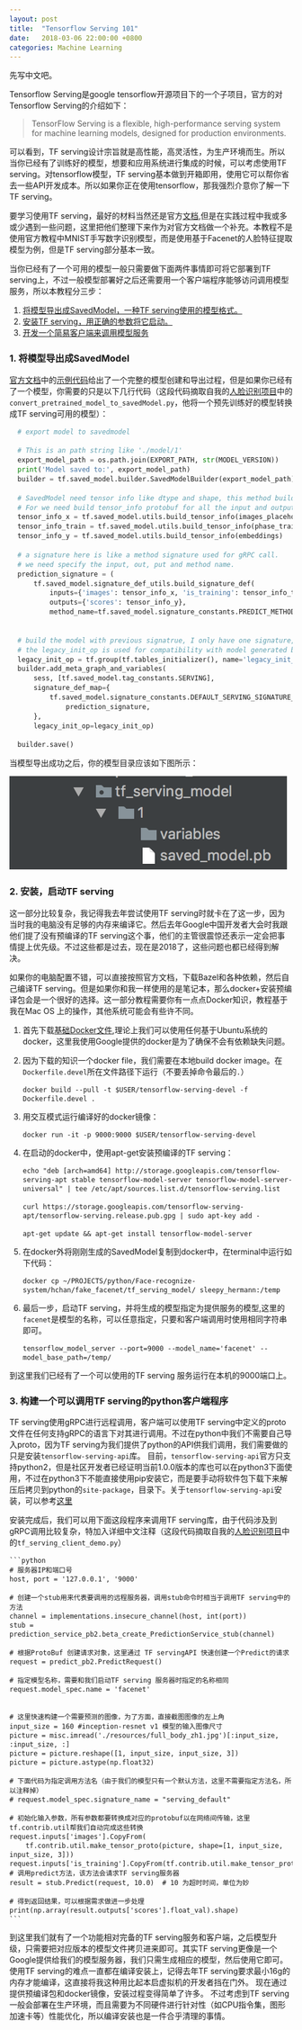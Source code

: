```yaml
---
layout: post
title:  "Tensorflow Serving 101"
date:   2018-03-06 22:00:00 +0800
categories: Machine Learning
---
```

先写中文吧。

Tensorflow Serving是google tensorflow开源项目下的一个子项目，官方的对Tensorflow Serving的介绍如下：

> TensorFlow Serving is a flexible, high-performance serving system for machine learning models, designed for production environments. 

可以看到，TF serving设计宗旨就是高性能，高灵活性，为生产环境而生。所以当你已经有了训练好的模型，想要和应用系统进行集成的时候，可以考虑使用TF serving。对tensorflow模型，TF serving基本做到开箱即用，使用它可以帮你省去一些API开发成本。所以如果你正在使用tensorflow，那我强烈介意你了解一下TF serving。

<!-- 使用TF Serving具体有什么优势？我尝试列出我心中的几点理解：

  - 简化模型部署，升级模型时不改变服务器结构和API，只需将模型拷贝到指定文件夹下即可。
  - 不但可以直接与Tensorflow模型集成，也可以和其他模型一起使用（将模型编译成servable）。
  - 可以同时提供多个模型版本API -->

要学习使用TF serving，最好的材料当然还是官方[文档][official-doc],但是在实践过程中我或多或少遇到一些问题，这里把他们整理下来作为对官方文档做一个补充。本教程不是使用官方教程中MNIST手写数字识别模型，而是使用基于Facenet的人脸特征提取模型为例，但是TF serving部分基本一致。

当你已经有了一个可用的模型一般只需要做下面两件事情即可将它部署到TF serving上，不过一般模型部署好之后还需要用一个客户端程序能够访问调用模型服务，所以本教程分三步：

  1. [将模型导出成SavedModel，一种TF serving使用的模型格式。](#step-1)
  2. [安装TF serving，用正确的参数将它启动。](#step-2)
  3. [开发一个简易客户端来调用模型服务](#step-3)

### <a name="step-1"></a>1. 将模型导出成SavedModel
[官方文档][official-doc]中的[示例代码][mnist_saved_model]给出了一个完整的模型创建和导出过程，但是如果你已经有了一个模型，你需要的只是以下几行代码（这段代码摘取自我的[人脸识别项目][my-face-recognize]中的`convert_pretrained_model_to_savedModel.py`，他将一个预先训练好的模型转换成TF serving可用的模型）：

```python
  # export model to savedmodel

  # This is an path string like './model/1'
  export_model_path = os.path.join(EXPORT_PATH, str(MODEL_VERSION))  
  print('Model saved to:', export_model_path)
  builder = tf.saved_model.builder.SavedModelBuilder(export_model_path)

  # SavedModel need tensor info like dtype and shape, this method build tensor_info protobuf for us.
  # For we need build tensor_info protobuf for all the input and output tensor.
  tensor_info_x = tf.saved_model.utils.build_tensor_info(images_placeholder)
  tensor_info_train = tf.saved_model.utils.build_tensor_info(phase_train_placeholder)
  tensor_info_y = tf.saved_model.utils.build_tensor_info(embeddings)

  # a signature here is like a method signature used for gRPC call.
  # we need specify the input, out, put and method name.
  prediction_signature = (
      tf.saved_model.signature_def_utils.build_signature_def(
          inputs={'images': tensor_info_x, 'is_training': tensor_info_train},
          outputs={'scores': tensor_info_y},
          method_name=tf.saved_model.signature_constants.PREDICT_METHOD_NAME))
  

  # build the model with previous signatrue, I only have one signature, so I make it the default one.               
  # the legacy_init_op is used for compatibility with model generated by tf<1.2
  legacy_init_op = tf.group(tf.tables_initializer(), name='legacy_init_op')
  builder.add_meta_graph_and_variables(
      sess, [tf.saved_model.tag_constants.SERVING],
      signature_def_map={
          tf.saved_model.signature_constants.DEFAULT_SERVING_SIGNATURE_DEF_KEY:
              prediction_signature,
      },
      legacy_init_op=legacy_init_op)

  builder.save()
```

当模型导出成功之后，你的模型目录应该如下图所示：

![导出模型目录](/images/saved_model.png?style=center "导出模型目录结构")


### <a name="step-2"></a>2. 安装，启动TF serving

这一部分比较复杂，我记得我去年尝试使用TF serving时就卡在了这一步，因为当时我的电脑没有足够的内存来编译它。然后去年Google中国开发者大会时我跟他们提了没有预编译的TF serving这个事，他们的主管很震惊还表示一定会把事情提上优先级。不过这些都是过去，现在是2018了，这些问题也都已经得到解决。

如果你的电脑配置不错，可以直接按照官方文档，下载Bazel和各种依赖，然后自己编译TF serving。但是如果你和我一样使用的是笔记本，那么docker+安装预编译包会是一个很好的选择。这一部分教程需要你有一点点Docker知识，教程基于我在Mac OS 上的操作，其他系统可能会有些许不同。

  1. 首先下载[基础Docker文件][basic-docker-file],理论上我们可以使用任何基于Ubuntu系统的docker，这里我使用Google提供的docker是为了确保不会有依赖缺失问题。
  2. 因为下载的知识一个docker file，我们需要在本地build docker image。在`Dockerfile.devel`所在文件路径下运行（不要丢掉命令最后的`.`）
      
      ```
      docker build --pull -t $USER/tensorflow-serving-devel -f Dockerfile.devel .
      ```

  3. 用交互模式运行编译好的docker镜像：

      ```
      docker run -it -p 9000:9000 $USER/tensorflow-serving-devel
      ```

  4. 在启动的docker中，使用apt-get安装预编译的TF serving：

      ```
      echo "deb [arch=amd64] http://storage.googleapis.com/tensorflow-serving-apt stable tensorflow-model-server tensorflow-model-server-universal" | tee /etc/apt/sources.list.d/tensorflow-serving.list
      
      curl https://storage.googleapis.com/tensorflow-serving-apt/tensorflow-serving.release.pub.gpg | sudo apt-key add -
      
      apt-get update && apt-get install tensorflow-model-server
      ```

  5. 在docker外将刚刚生成的SavedModel复制到docker中，在terminal中运行如下代码：

      ```
      docker cp ~/PROJECTS/python/Face-recognize-system/hchan/fake_facenet/tf_serving_model/ sleepy_hermann:/temp

      ```
  
  6. 最后一步，启动TF serving，并将生成的模型指定为提供服务的模型,这里的`facenet`是模型的名称，可以任意指定，只要和客户端调用时使用相同字符串即可。

      ```
      tensorflow_model_server --port=9000 --model_name='facenet' --model_base_path=/temp/
      ```

  到这里我们已经有了一个可以使用的TF serving 服务运行在本机的9000端口上。


### <a name="step-3"></a>3. 构建一个可以调用TF serving的python客户端程序
  TF serving使用gRPC进行远程调用，客户端可以使用TF serving中定义的proto文件在任何支持gRPC的语言下对其进行调用。不过在python中我们不需要自己导入proto，因为TF serving为我们提供了python的API供我们调用，我们需要做的只是安装`tensorflow-serving-api`库。 目前，`tensorflow-serving-api`官方只支持python2，但是社区开发者已经证明当前1.0.0版本的库也可以在python3下面使用，不过在python3下不能直接使用pip安装它，而是要手动将软件包下载下来解压后拷贝到python的`site-package`，目录下。关于`tensorflow-serving-api`安装，可以参考[这里](https://github.com/tensorflow/serving/issues/700)

  安装完成后，我们可以用下面这段程序来调用TF serving库，由于代码涉及到gRPC调用比较复杂，特加入详细中文注释（这段代码摘取自我的[人脸识别项目][my-face-recognize]中的`tf_serving_client_demo.py`）

    ```python
    # 服务器IP和端口号
    host, port = '127.0.0.1', '9000'

    # 创建一个stub用来代表要调用的远程服务器，调用stub命令时相当于调用TF serving中的方法
    channel = implementations.insecure_channel(host, int(port))
    stub = prediction_service_pb2.beta_create_PredictionService_stub(channel)

    # 根据ProtoBuf 创建请求对象，这里通过 TF servingAPI 快速创建一个Predict的请求
    request = predict_pb2.PredictRequest()

    # 指定模型名称，需要和我们启动TF serving 服务器时指定的名称相同
    request.model_spec.name = 'facenet'


    # 这里快速构建一个需要预测的图像，为了方面，直接截图图像的左上角
    input_size = 160 #inception-resnet v1 模型的输入图像尺寸
    picture = misc.imread('./resources/full_body_zh1.jpg')[:input_size, :input_size, :]
    picture = picture.reshape([1, input_size, input_size, 3])
    picture = picture.astype(np.float32)

    # 下面代码为指定调用方法名（由于我们的模型只有一个默认方法，这里不需要指定方法名，所以注释掉）
    # request.model_spec.signature_name = "serving_default"  

    # 初始化输入参数，所有参数都要转换成对应的protobuf以在网络间传输，这里tf.contrib.util帮我们自动完成这些转换
    request.inputs['images'].CopyFrom(
        tf.contrib.util.make_tensor_proto(picture, shape=[1, input_size, input_size, 3]))
    request.inputs['is_training'].CopyFrom(tf.contrib.util.make_tensor_proto(False))
    # 调用predict方法，该方法会请求TF serving服务器
    result = stub.Predict(request, 10.0)  # 10 为超时时间，单位为妙

    # 得到返回结果，可以根据需求做进一步处理
    print(np.array(result.outputs['scores'].float_val).shape)
    ```
  
  到这里我们就有了一个功能相对完备的TF serving服务和客户端，之后模型升级，只需要把对应版本的模型文件拷贝进来即可。其实TF serving更像是一个Google提供给我们的模型服务器，我们只需生成相应的模型，然后使用它即可。 使用TF serving的难点一直都在编译安装上，记得去年TF serving要求最小16g的内存才能编译，这直接将我这种用比起本启虚拟机的开发者挡在门外。 现在通过提供预编译包和docker镜像，安装过程变得简单了许多。 不过考虑到TF serving一般会部署在生产环境，而且需要为不同硬件进行针对性（如CPU指令集，图形加速卡等）性能优化，所以编译安装也是一件合乎清理的事情。




[official-doc]: https://www.tensorflow.org/serving/serving_basic
[mnist_saved_model]: https://github.com/tensorflow/serving/blob/master/tensorflow_serving/example/mnist_saved_model.py
[my-face-recognize]: https://github.com/tw-bj-ml-community/Face-recognize-system
[basic-docker-file]: https://github.com/tensorflow/serving/blob/master/tensorflow_serving/tools/docker/Dockerfile.devel
